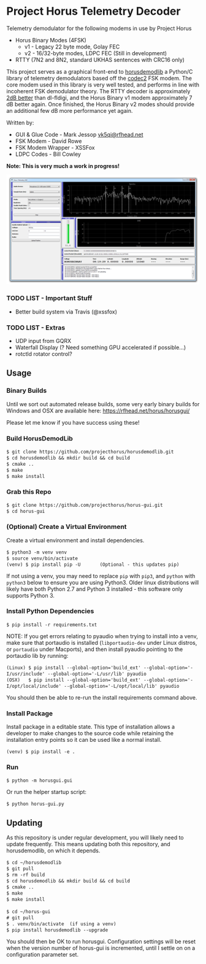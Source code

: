 # Project Horus Telemetry Decoder

Telemetry demodulator for the following modems in use by Project Horus
* Horus Binary Modes (4FSK)
  * v1 - Legacy 22 byte mode, Golay FEC
  * v2 - 16/32-byte modes, LDPC FEC (Still in development)
* RTTY (7N2 and 8N2, standard UKHAS sentences with CRC16 only)

This project serves as a graphical front-end to [horusdemodlib](https://github.com/projecthorus/horusdemodlib) a Python/C library of telemetry demodulators based off the [codec2](https://github.com/drowe67/codec2) FSK modem. The core modem used in this library is very well tested, and performs in line with incoherent FSK demodulator theory. The RTTY decoder is approximately [2dB better](http://www.rowetel.com/?p=5906) than dl-fldigi, and the Horus Binary v1 modem approximately 7 dB better again. Once finished, the Horus Binary v2 modes should provide an additional few dB more performance yet again.

Written by: 
* GUI & Glue Code - Mark Jessop <vk5qi@rfhead.net>
* FSK Modem - David Rowe
* FSK Modem Wrapper - XSSFox
* LDPC Codes - Bill Cowley

**Note: This is very much a work in progress!**

![Screenshot](doc/horusgui_screenshot.png)


### TODO LIST - Important Stuff
* Better build system via Travis (@xssfox)

### TODO LIST - Extras
* UDP input from GQRX
* Waterfall Display  (? Need something GPU accelerated if possible...)
* rotctld rotator control?

## Usage

### Binary Builds
Until we sort out automated release builds, some very early binary builds for Windows and OSX are available here: https://rfhead.net/horus/horusgui/

Please let me know if you have success using these! 

### Build HorusDemodLib

```console
$ git clone https://github.com/projecthorus/horusdemodlib.git
$ cd horusdemodlib && mkdir build && cd build
$ cmake ..
$ make
$ make install
```

### Grab this Repo
```console
$ git clone https://github.com/projecthorus/horus-gui.git
$ cd horus-gui
```

### (Optional) Create a Virtual Environment

Create a virtual environment and install dependencies.
```console
$ python3 -m venv venv
$ source venv/bin/activate
(venv) $ pip install pip -U       (Optional - this updates pip)
```

If not using a venv, you may need to replace `pip` with `pip3`, and `python` with `python3` below to ensure you are using Python3. Older linux distributions will likely have both Python 2.7 and Python 3 installed - this software only supports Python 3. 

### Install Python Dependencies
```console
$ pip install -r requirements.txt
```

NOTE: If you get errors relating to pyaudio when trying to install into a venv, make sure that portaudio is installed (`libportaudio-dev` under Linux distros, or `portaudio` under Macports), and then install pyaudio pointing to the portaudio lib by running:
```
(Linux) $ pip install --global-option='build_ext' --global-option='-I/usr/include' --global-option='-L/usr/lib' pyaudio
(OSX)   $ pip install --global-option='build_ext' --global-option='-I/opt/local/include' --global-option='-L/opt/local/lib' pyaudio
```
You should then be able to re-run the install requirements command above.

### Install Package

Install package in a editable state. This type of installation allows a
developer to make changes to the source code while retaining the installation
entry points so it can be used like a normal install.

```console
(venv) $ pip install -e .
```

### Run
```console
$ python -m horusgui.gui
```

Or run the helper startup script:
```console
$ python horus-gui.py
```

## Updating
As this repository is under regular development, you will likely need to update frequently.
This means updating both this repository, and horusdemodlib, on which it depends.

```console
$ cd ~/horusdemodlib
$ git pull
$ rm -rf build
$ cd horusdemodlib && mkdir build && cd build
$ cmake ..
$ make
$ make install

$ cd ~/horus-gui
# git pull
$ . venv/bin/activate  (if using a venv)
$ pip install horusdemodlib --upgrade
```

You should then be OK to run horusgui. Configuration settings will be reset when the version number of horus-gui is incremented, until I settle on on a configuration parameter set.